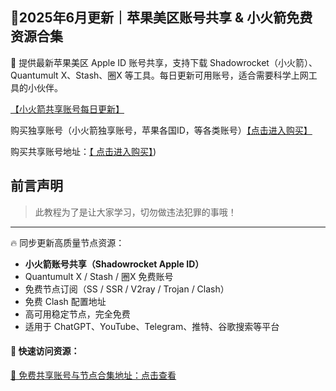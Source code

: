 ## 🚀2025年6月更新｜苹果美区账号共享 & 小火箭免费资源合集

📢 提供最新苹果美区 Apple ID 账号共享，支持下载 Shadowrocket（小火箭）、Quantumult X、Stash、圈X 等工具。每日更新可用账号，适合需要科学上网工具的小伙伴。

[【小火箭共享账号每日更新】](https://docs.applexp.com/free-accounts/Shadowrocket)

购买独享账号（小火箭独享账号，苹果各国ID，等各类账号）[【点击进入购买】](https://juzixp.top/)

购买共享账号地址：[【 点击进入购买】](https://juzixp.top/buy/21))

## 前言声明

> 此教程为了是让大家学习，切勿做违法犯罪的事哦！

---

🔥 同步更新高质量节点资源：

- **小火箭账号共享（Shadowrocket Apple ID）**
- Quantumult X / Stash / 圈X 免费账号
- 免费节点订阅（SS / SSR / V2ray / Trojan / Clash）
- 免费 Clash 配置地址
- 高可用稳定节点，完全免费
- 适用于 ChatGPT、YouTube、Telegram、推特、谷歌搜索等平台

#### 🔗 快速访问资源：

[📌 免费共享账号与节点合集地址：点击查看](https://docs.applexp.com/free-accounts)

